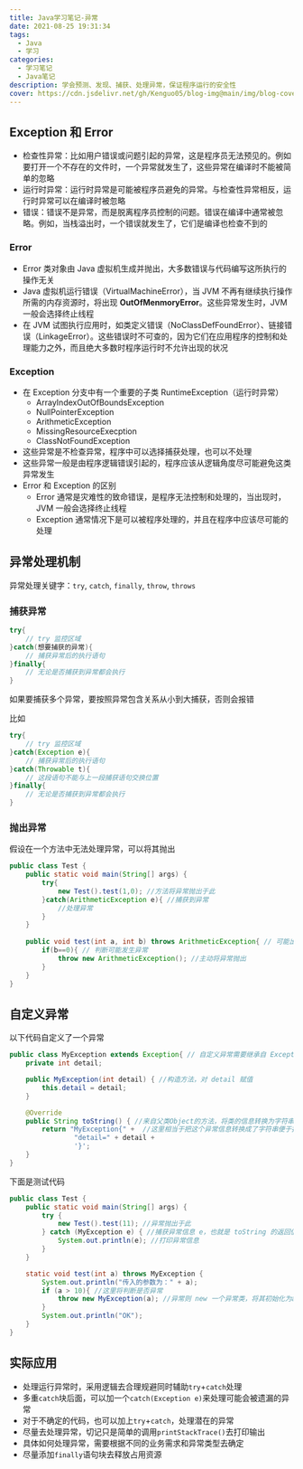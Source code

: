 ```yaml
---
title: Java学习笔记-异常
date: 2021-08-25 19:31:34
tags: 
  - Java
  - 学习
categories:
  - 学习笔记
  - Java笔记
description: 学会预测、发现、捕获、处理异常，保证程序运行的安全性
cover: https://cdn.jsdelivr.net/gh/Kenguo05/blog-img@main/img/blog-cover/Java.jpg
---
```


## Exception 和 Error

- 检查性异常：比如用户错误或问题引起的异常，这是程序员无法预见的。例如要打开一个不存在的文件时，一个异常就发生了，这些异常在编译时不能被简单的忽略
- 运行时异常：运行时异常是可能被程序员避免的异常。与检查性异常相反，运行时异常可以在编译时被忽略
- 错误：错误不是异常，而是脱离程序员控制的问题。错误在编译中通常被忽略。例如，当栈溢出时，一个错误就发生了，它们是编译也检查不到的

### Error

- Error 类对象由 Java 虚拟机生成并抛出，大多数错误与代码编写这所执行的操作无关
- Java 虚拟机运行错误（VirtualMachineError），当 JVM 不再有继续执行操作所需的内存资源时，将出现 **OutOfMenmoryError**。这些异常发生时，JVM 一般会选择终止线程
- 在 JVM 试图执行应用时，如类定义错误（NoClassDefFoundError）、链接错误（LinkageError）。这些错误时不可查的，因为它们在应用程序的控制和处理能力之外，而且绝大多数时程序运行时不允许出现的状况

### Exception

- 在 Exception 分支中有一个重要的子类 RuntimeException（运行时异常）
  - ArrayIndexOutOfBoundsException
  - NullPointerException
  - ArithmeticException
  - MissingResourceExecption
  - ClassNotFoundException
- 这些异常是不检查异常，程序中可以选择捕获处理，也可以不处理
- 这些异常一般是由程序逻辑错误引起的，程序应该从逻辑角度尽可能避免这类异常发生
- Error 和 Exception 的区别
  - Error 通常是灾难性的致命错误，是程序无法控制和处理的，当出现时，JVM 一般会选择终止线程
  - Exception 通常情况下是可以被程序处理的，并且在程序中应该尽可能的处理

## 异常处理机制

异常处理关键字：`try`, `catch`, `finally`, `throw`, `throws`

### 捕获异常

```java
try{
    // try 监控区域
}catch(想要捕获的异常){
    // 捕获异常后的执行语句
}finally{
    // 无论是否捕获到异常都会执行
}
```

如果要捕获多个异常，要按照异常包含关系从小到大捕获，否则会报错

比如

```java
try{
    // try 监控区域
}catch(Exception e){
    // 捕获异常后的执行语句
}catch(Throwable t){
    // 这段语句不能与上一段捕获语句交换位置
}finally{
    // 无论是否捕获到异常都会执行
}
```

### 抛出异常

假设在一个方法中无法处理异常，可以将其抛出

```java
public class Test {
    public static void main(String[] args) {
        try{
            new Test().test(1,0); //方法将异常抛出于此
        }catch(ArithmeticException e){ //捕获到异常
            //处理异常
        }
    }
    
    public void test(int a, int b) throws ArithmeticException{ // 可能出现的异常
        if(b==0){ // 判断可能发生异常
            throw new ArithmeticException(); //主动将异常抛出
        }
    }
}
```

## 自定义异常

以下代码自定义了一个异常

```java
public class MyException extends Exception{ // 自定义异常需要继承自 Exception 或更高的父类
    private int detail;

    public MyException(int detail) { //构造方法，对 detail 赋值
        this.detail = detail;
    }

    @Override
    public String toString() { //来自父类Object的方法，将类的信息转换为字符串
        return "MyException{" +  //这里相当于把这个异常信息转换成了字符串便于打印
                "detail=" + detail +
                '}';
    }
}

```

下面是测试代码

```java
public class Test {
    public static void main(String[] args) {
        try {
            new Test().test(11); //异常抛出于此
        } catch (MyException e) { //捕获异常信息 e，也就是 toString 的返回值
            System.out.println(e); //打印异常信息
        }
    }

    static void test(int a) throws MyException {
        System.out.println("传入的参数为：" + a);
        if (a > 10){ //这里将判断是否异常
            throw new MyException(a); //异常则 new 一个异常类，将其初始化为a，抛出到上层
        }
        System.out.println("OK");
    }
}
```

## 实际应用

- 处理运行异常时，采用逻辑去合理规避同时辅助`try`+`catch`处理
- 多重`catch`块后面，可以加一个`catch(Exception e)`来处理可能会被遗漏的异常
- 对于不确定的代码，也可以加上`try`+`catch`，处理潜在的异常
- 尽量去处理异常，切记只是简单的调用`printStackTrace()`去打印输出
- 具体如何处理异常，需要根据不同的业务需求和异常类型去确定
- 尽量添加`finally`语句块去释放占用资源